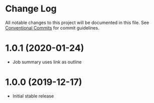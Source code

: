 # Change Log

All notable changes to this project will be documented in this file.
See [Conventional Commits](https://conventionalcommits.org) for commit guidelines.

# 1.0.1 (2020-01-24)

* Job summary uses link as outline

# 1.0.0 (2019-12-17)

* Initial stable release

